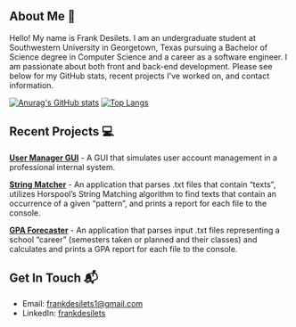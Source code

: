 
## About Me 👋

Hello! My name is Frank Desilets. I am an undergraduate student at Southwestern University in Georgetown, Texas pursuing a Bachelor of Science
degree in Computer Science and a career as a software engineer. I am passionate about both front and back-end development. Please see below
for my GitHub stats, recent projects I've worked on, and contact information.

[![Anurag's GitHub stats](https://github-readme-stats.vercel.app/api?username=frankrdesilets&hide_rank=true)](https://github.com/anuraghazra/github-readme-stats) [![Top Langs](https://github-readme-stats.vercel.app/api/top-langs/?username=frankrdesilets)](https://github.com/anuraghazra/github-readme-stats)

## Recent Projects 💻

[**User Manager GUI**](https://github.com/frankrdesilets/User-Manager-GUI) - A GUI that simulates user account management in a professional internal system.

[**String Matcher**](https://github.com/frankrdesilets/String-Matcher) - An application that parses .txt files that contain “texts”, utilizes Horspool’s String Matching algorithm 
    to find texts that contain an occurrence of a given “pattern”, and prints a report for each file to the console.

[**GPA Forecaster**](https://github.com/frankrdesilets/GPA-Forecaster) - An application that parses input .txt files representing a school “career” (semesters taken or planned 
    and their classes) and calculates and prints a GPA report for each file to the console.

## Get In Touch 📬

- Email: frankdesilets1@gmail.com </br>
- LinkedIn: [frankdesilets](https://www.linkedin.com/in/frankdesilets/)
